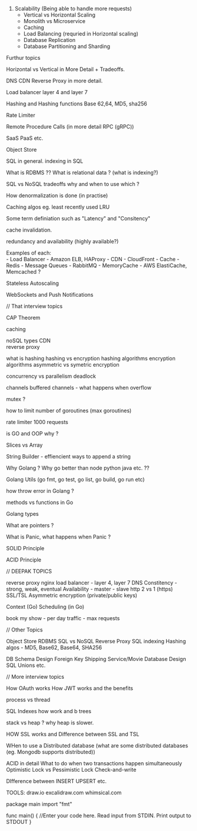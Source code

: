 1. Scalability (Being able to handle more requests)
    - Vertical vs Horizontal Scaling 
    - Monolith vs Microservice
    - Caching 
    - Load Balancing (requried in Horizontal scaling)
    - Database Replication 
    - Database Partitioning and Sharding


Furthur topics 

Horizontal vs Vertical in More Detail + Tradeoffs. 

DNS CDN Reverse Proxy in more detail.

Load balancer layer 4 and layer 7 

Hashing and Hashing functions Base 62,64, MD5, sha256 

Rate Limiter 


Remote Procedure Calls (in more detail RPC (gRPC))

SaaS PaaS etc. 

Object Store 

SQL in general. indexing in SQL 

What is RDBMS ?? What is relational data ? (what is indexing?)

SQL vs NoSQL tradeoffs why and when to use which ?

How denormalization is done (in practise)

Caching algos eg. least recently used LRU


Some term definiation such as "Latency" and "Consitency"


cache invalidation.

redundancy and availability (highly available?)

Examples of each:   
    - Load Balancer - Amazon ELB, HAProxy 
    - CDN - CloudFront 
    - Cache - Redis 
    - Message Queues - RabbitMQ
    - MemoryCache - AWS ElastiCache, Memcached ?

Stateless Autoscaling

WebSockets and Push Notifications


// That interview topics 

CAP Theorem

caching 

noSQL types 
CDN  
reverse proxy 

what is hashing 
hashing vs encryption 
hashing algorithms 
encryption algorithms 
asymmetric vs symetric encryption 

concurrency vs parallelism 
deadlock 

channels 
buffered channels - what happens when overflow 

mutex ?

how to limit number of goroutines (max goroutines)

rate limiter 1000 requests 

is GO and OOP why ?

Slices vs Array 

String Builder - effiencient ways to append a string

Why Golang ? Why go better than node python java etc. ??

Golang Utils (go fmt, go test, go list, go build, go run etc)

how throw error in Golang ?

methods vs functions in Go 

Golang types 

What are pointers ? 

What is Panic, what happens when Panic ?

SOLID Principle 

ACID Principle

// DEEPAK TOPICS 

reverse proxy 
nginx 
load balancer - layer 4, layer 7 
DNS 
Constitency - strong, weak, eventual 
Availability - master - slave 
http 2 vs 1 (https)
SSL/TSL 
Asymmetric encryption (private/public keys)

Context (Go)
Scheduling (in Go)

book my show - per day traffic - max requests

// Other Topics 

Object Store 
RDBMS 
SQL vs NoSQL 
Reverse Proxy 
SQL indexing 
Hashing algos - MD5, Base62, Base64, SHA256


DB Schema Design 
Foreign Key 
Shipping Service/Movie Database Design 
SQL Unions etc. 

// More interview topics 

How OAuth works 
How JWT works and the benefits 

process vs thread 

SQL Indexes how work and b trees 

stack vs heap ? why heap is slower. 

HOW SSL works and Difference between SSL and TSL 

WHen to use a Distributed database (what are some distributed databases (eg. Mongodb supports distributed))

ACID in detail 
What to do when two transactions happen simultaneously 
Optimistic Lock vs Pessimistic Lock 
Check-and-write 


DIfference between INSERT UPSERT etc. 

TOOLS: 
    draw.io 
    excalidraw.com
    whimsical.com


package main
import "fmt"

func main() {
	//Enter your code here. Read input from STDIN. Print output to STDOUT
}